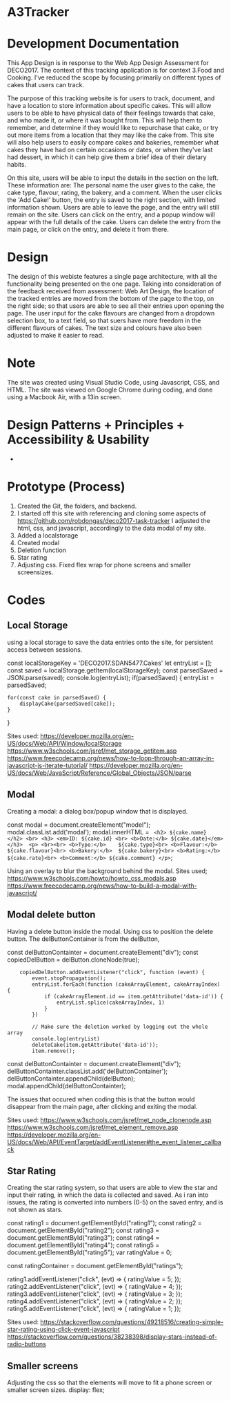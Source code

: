 # A3Tracker

# Development Documentation
This App Design is in response to the Web App Design Assessment for DECO2017. The context of this tracking application is for context 3.Food and Cooking. 
I've reduced the scope by focusing primarily on different types of cakes that users can track.

The purpose of this tracking website is for users to track, document, and have a location to store information about specific cakes. This will allow users to be able to have physical data of their feelings towards that cake, and who made it, or where it was bought from. 
This will help them to remember, and determine if they would like to repurchase that cake, or try out more items from a location that they may like the cake from. 
This site will also help users to easily compare cakes and bakeries, remember what cakes they have had on certain occasions or dates, or when they've last had dessert, in which it can help give them a brief idea of their dietary habits.

On this site, users will be able to input the details in the section on the left. These information are: The personal name the user gives to the cake, the cake type, flavour, rating, the bakery, and a comment. When the user clicks the 'Add Cake!' button, the entry is saved to the right section, with limited information shown.
Users are able to leave the page, and the entry will still remain on the site.
Users can click on the entry, and a popup window will appear with the full details of the cake.
Users can delete the entry from the main page, or click on the entry, and delete it from there.


# Design
The design of this webiste features a single page architecture, with all the functionality being presented on the one page.
Taking into consideration of the feedback received from assessment: Web Art Design, the location of the tracked entries are moved from the bottom of the page to the top, on the right side; so that users are able to see all their entries upon opening the page.
The user input for the cake flavours are changed from a dropdown selection box, to a text field, so that suers have more freedom in the different flavours of cakes. The text size and colours have also been adjusted to make it easier to read. 

# Note
The site was created using Visual Studio Code, using Javascript, CSS, and HTML. The site was viewed on Google Chrome during coding, and done using a Macbook Air, with a 13in screen. 

# Design Patterns + Principles + Accessibility & Usability
*

# Prototype (Process)
1. Created the Git, the folders, and backend.
2. I started off this site with referencing and cloning some aspects of https://github.com/robdongas/deco2017-task-tracker
    I adjusted the html, css, and javascript, accordingly to the data modal of my site. 
3. Added a localstorage
4. Created modal
5. Deletion function
6. Star rating 
7. Adjusting css. Fixed flex wrap for phone screens and smaller screensizes. 


# Codes
## Local Storage
using a local storage to save the data entries onto the site, for persistent access between sessions.

const localStorageKey = 'DECO2017.SDAN5477.Cakes'
let entryList = [];
const saved = localStorage.getItem(localStorageKey);
const parsedSaved = JSON.parse(saved);
console.log(entryList);
if(parsedSaved) {
    entryList = parsedSaved;
    
    for(const cake in parsedSaved) {
        displayCake(parsedSaved[cake]);   
    }
}

Sites used:
https://developer.mozilla.org/en-US/docs/Web/API/Window/localStorage
https://www.w3schools.com/jsref/met_storage_getitem.asp
https://www.freecodecamp.org/news/how-to-loop-through-an-array-in-javascript-js-iterate-tutorial/
https://developer.mozilla.org/en-US/docs/Web/JavaScript/Reference/Global_Objects/JSON/parse

## Modal 
Creating a modal: a dialog box/popup window that is displayed. 

 const modal = document.createElement("model");
        modal.classList.add('modal');
        modal.innerHTML = `
            <h2>
                ${cake.name}
            </h2>
            <br>
            <h3>
                <em>ID: ${cake.id}
                <br>
                <b>Date:</b> ${cake.date}</em> 
            </h3> 
            <p>
                <br><br>
                <b>Type:</b>    ${cake.type}<br>
                <b>Flavour:</b> ${cake.flavour}<br>
                <b>Bakery:</b>  ${cake.bakery}<br>
                <b>Rating:</b>  ${cake.rate}<br>
                <b>Comment:</b> ${cake.comment}
            </p>`;

Using an overlay to blur the background behind the modal.
Sites used; 
https://www.w3schools.com/howto/howto_css_modals.asp 
https://www.freecodecamp.org/news/how-to-build-a-modal-with-javascript/ 

## Modal delete button
Having a delete button inside the modal. Using css to position the delete button. 
The delButtonContainer is from the delButton,

  const delButtonContainter = document.createElement("div");
        const copiedDelButton = delButton.cloneNode(true);

        copiedDelButton.addEventListener("click", function (event) {
            event.stopPropagation();
            entryList.forEach(function (cakeArrayElement, cakeArrayIndex) {
                if (cakeArrayElement.id == item.getAttribute('data-id')) {
                    entryList.splice(cakeArrayIndex, 1)
                }
            })
            
            // Make sure the deletion worked by logging out the whole array
            console.log(entryList)
            deleteCake(item.getAttribute('data-id'));
            item.remove();

 const delButtonContainter = document.createElement("div");
        delButtonContainter.classList.add('delButtonContainer');
        delButtonContainter.appendChild(delButton);
        modal.appendChild(delButtonContainter);

The issues that occured when coding this is that the button would disappear from the main page, after clicking and exiting the modal.

Sites used:
https://www.w3schools.com/jsref/met_node_clonenode.asp
https://www.w3schools.com/jsref/met_element_remove.asp
https://developer.mozilla.org/en-US/docs/Web/API/EventTarget/addEventListener#the_event_listener_callback

## Star Rating
Creating the star rating system, so that users are able to view the star and input their rating, in which the data is collected and saved. As i ran into issues, the rating is converted into numbers (0-5) on the saved entry, and is not shown as stars. 

const rating1 = document.getElementById("rating1");
const rating2 = document.getElementById("rating2");
const rating3 = document.getElementById("rating3");
const rating4 = document.getElementById("rating4");
const rating5 = document.getElementById("rating5");
var ratingValue = 0;

const ratingContainer = document.getElementById("ratings");

rating1.addEventListener("click", (evt) => {
    ratingValue = 5;
});
rating2.addEventListener("click", (evt) => {
    ratingValue = 4;
});
rating3.addEventListener("click", (evt) => {
    ratingValue = 3;
});
rating4.addEventListener("click", (evt) => {
    ratingValue = 2;
});
rating5.addEventListener("click", (evt) => {
    ratingValue = 1;
});

Sites used:
https://stackoverflow.com/questions/49218516/creating-simple-star-rating-using-click-event-javascript
https://stackoverflow.com/questions/38238398/display-stars-instead-of-radio-buttons

## Smaller screens
 Adjusting the css so that the elements will move to fit a phone screen or smaller screen sizes.
  display: flex;
